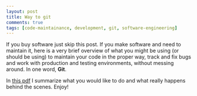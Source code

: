 ```yaml
---
layout: post
title: Way to git
comments: true
tags: [code-maintainance, development, git, software-engineering]
---
```


If you buy software just skip this post. If you make software and need to
maintain it, here is a very brief overview of what you might be using (or
should be using) to maintain your code in the proper way, track and fix bugs
and work with production and testing environments, without messing around. In
one word, **Git**. 

In [this pdf](https://drive.google.com/file/d/0BxeVHmQlQBplYVZBaE1CUE9lRG8/view?usp=sharing)
I summarize what you would like to do and what really happens behind the
scenes. Enjoy!

